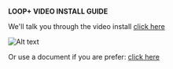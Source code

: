 **LOOP+ VIDEO INSTALL GUIDE**

We'll talk you through the video install [click here](https://www.youtube.com/watch?v=mFoOnipn5QQ)

![Alt text](https://fogbank-reporting-version-release.s3.us-east-1.amazonaws.com/Logo.png)

Or use a document if you are prefer: 
[click here](https://github.com/the-serverless-zone/Loop-plus/blob/main/AWS-admins-quick-guide)
